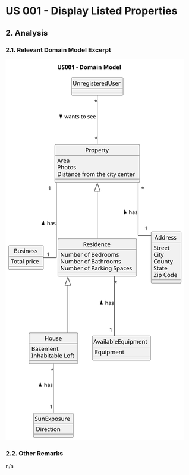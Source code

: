 # US 001 - Display Listed Properties

## 2. Analysis

### 2.1. Relevant Domain Model Excerpt

![Domain Model](svg/us01-domain-model-US001___Domain_Model.svg)

### 2.2. Other Remarks

n/a